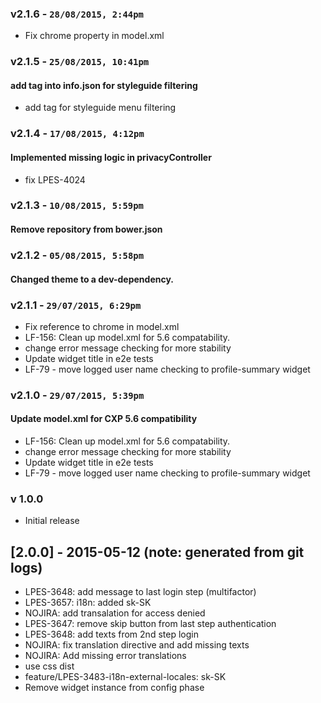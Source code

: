 ### v2.1.6 - `28/08/2015, 2:44pm`
* Fix chrome property in model.xml  


### v2.1.5 - `25/08/2015, 10:41pm`
#### add tag into info.json for styleguide filtering  
* add tag for styleguide menu filtering  


### v2.1.4 - `17/08/2015, 4:12pm`
#### Implemented missing logic in privacyController  
* fix LPES-4024  


### v2.1.3 - `10/08/2015, 5:59pm`
#### Remove repository from bower.json  


### v2.1.2 - `05/08/2015, 5:58pm`
#### Changed theme to a dev-dependency.  


### v2.1.1 - `29/07/2015, 6:29pm`
* Fix reference to chrome in model.xml  
* LF-156: Clean up model.xml for 5.6 compatability.  
* change error message checking for more stability  
* Update widget title in e2e tests  
* LF-79 - move logged user name checking to profile-summary widget  


### v2.1.0 - `29/07/2015, 5:39pm`
#### Update model.xml for CXP 5.6 compatibility  
* LF-156: Clean up model.xml for 5.6 compatability.  
* change error message checking for more stability  
* Update widget title in e2e tests  
* LF-79 - move logged user name checking to profile-summary widget  


### v 1.0.0
* Initial release
## [2.0.0] - 2015-05-12 (note: generated from git logs)

 - LPES-3648: add message to last login step (multifactor)
 - LPES-3657: i18n: added sk-SK
 - NOJIRA: add transalation for access denied
 - LPES-3647: remove skip button from last step authentication
 - LPES-3648: add texts from 2nd step login
 - NOJIRA: fix translation directive and add missing texts
 - NOJIRA: Add missing error translations
 - use css dist
 - feature/LPES-3483-i18n-external-locales: sk-SK
 - Remove widget instance from config phase
